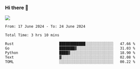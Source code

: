 ### Hi there 👋️

![](https://komarev.com/ghpvc/?username=Loner1024)

<!--START_SECTION:waka-->

```txt
From: 17 June 2024 - To: 24 June 2024

Total Time: 3 hrs 10 mins

Rust                     ████████████░░░░░░░░░░░░░   47.66 %
Go                       ███████▓░░░░░░░░░░░░░░░░░   31.03 %
Python                   ████▓░░░░░░░░░░░░░░░░░░░░   18.90 %
Text                     ▓░░░░░░░░░░░░░░░░░░░░░░░░   02.08 %
TOML                     ░░░░░░░░░░░░░░░░░░░░░░░░░   00.22 %
```

<!--END_SECTION:waka-->



